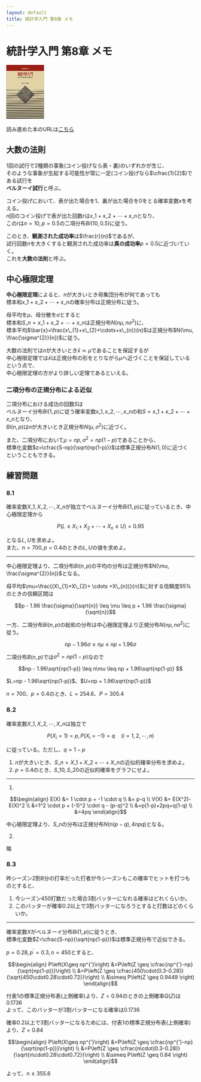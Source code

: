 ```yaml
---
layout: default
title: 統計学入門 第8章 メモ
---
```


# 統計学入門 第8章 メモ

<div class='post-img'>
  <img src="/assets/images/statistics_introduction/cover.jpg" width="20%">
</div>

読み進めた本のURLは[こちら](http://www.utp.or.jp/bd/978-4-13-042065-5.html)

## 大数の法則

1回の試行で2種類の事象(コイン投げなら表・裏)のいずれかが生じ、  
そのような事象が生起する可能性が常に一定(コイン投げなら$\cfrac{1}{2}$)である試行を  
**ベルヌーイ試行**と呼ぶ。

コイン投げにおいて、表が出た場合を$1$、裏が出た場合を$0$をとる確率変数$x$を考える。  
$n$回のコイン投げで表が出た回数$r$は$x\_{1}+x\_{2}+\cdots+x\_{n}$となり、  
この$r$は$n=10, p=0.5$の二項分布$Bi(10, 0.5)$に従う。

このとき、**観測された成功率**は$\frac{r}{n}$であるが、  
試行回数$n$を大きくすると観測された成功率は**真の成功率**$p=0.5$に近づいていく。  
これを**大数の法則**と呼ぶ。

<!-- TODO: 大数の弱法則・強法則とその証明 -->
<!-- http://mathtrain.jp/lawoflargenumbers -->

## 中心極限定理

**中心極限定理**によると、$n$が大きいとき母集団分布が何であっても  
標本和$x\_{1}+x\_{2}+\cdots+x\_{n}$の確率分布は正規分布に従う。

母平均を$\mu$、母分散を$\sigma$とすると  
標本和$S\_{n}=x\_{1}+x\_{2}+\cdots+x\_{n}$は正規分布$N(n\mu, n\sigma^{2})$に、  
標本平均$\bar{x}=\frac{x\_{1}+x\_{2}+\cdots+x\_{n}}{n}$は正規分布$N(\mu, \frac{\sigma^{2}}{n})$に従う。

大数の法則では$n$が大きいとき$\bar{x}\simeq\mu$であることを保証するが  
中心極限定理では$\bar{x}$は正規分布の形をとりながら$\mu$へ近づくことを保証しているという点で、  
中心極限定理の方がより詳しい定理であるといえる。

<!-- TODO: 逆変換法 -->
<!-- http://aidiary.hatenablog.com/entry/20140622/1403403301 -->


### 二項分布の正規分布による近似

二項分布における成功の回数$S$は  
ベルヌーイ分布$Bi(1,p)$に従う確率変数$x\_{1}, x\_{2},\cdots,x\_{n}$の和$S=x\_{1}+x\_{2}+\cdots+x\_{n}$となり、  
$Bi(n,p)$は$n$が大きいとき正規分布$N(\mu, \sigma^2)$に近づく。

また、二項分布において$\mu=np, \sigma^{2}=np(1-p)$であることから、  
標準化変数$z=\cfrac{S-np}{\sqrt{np(1-p)}}$は標準正規分布$N(1,0)$に近づく  
ということもできる。

<!-- 正規乱数の発生 -->


## 練習問題

### 8.1

確率変数$X\_{1},X\_{2},\cdots,X\_{n}$が独立でベルヌーイ分布$Bi(1,p)$に従っているとき、中心極限定理から

$$P(L \leq X_{1}+X_{2}+ \cdots +X_{n} \leq U)=0.95$$

となる$L, U$を求めよ。  
また、$n=700, p=0.4$のときの$L, U$の値を求めよ。

- - -

中心極限定理より、二項分布$Bi(n,p)$の平均の分布は正規分布$N(\mu, \frac{\sigma^{2}}{n})$となる。

母平均$\mu=\frac{(X\_{1}+X\_{2}+ \cdots +X\_{n})}{n}$に対する信頼度95%のときの信頼区間は

$$p - 1.96 \frac{\sigma}{\sqrt{n}} \leq \mu \leq p + 1.96 \frac{\sigma}{\sqrt{n}}$$

一方、二項分布$Bi(n,p)$の総和の分布は中心極限定理より正規分布$N(n\mu, n\sigma^{2})$に従う。

$$np - 1.96 \sigma \leq n\mu \leq np + 1.96 \sigma$$

二項分布$B(n,p)$では$\sigma^{2}=np(1-p)$なので

$$np - 1.96\sqrt{np(1-p)} \leq n\mu \leq np + 1.96\sqrt{np(1-p)} $$

$L=np - 1.96\sqrt{np(1-p)}$、$U=np + 1.96\sqrt{np(1-p)}$

$n=700$、$p=0.4$のとき、$L=254.6$、$P=305.4$



### 8.2

確率変数$X\_{1},X\_{2},\cdots,X\_{n}$は独立で  

$$P(X_{i}=1)=p, P(X_{i}=-1)=q \quad (i=1,2,\cdots,n)$$

に従っている。ただし、$q=1-p$  

1. $n$が大きいとき、$S\_n=X\_{1}+X\_{2}+ \cdots +X\_{n}$の近似的確率分布を求めよ。
2. $p=0.4$のとき、$S\_{10}, S\_{20}$の近似的確率をグラフにせよ。

- - -

1.

$$\begin{align}
E(X) &= 1 \cdot p + -1 \cdot q \\
     &= p-q \\
V(X) &= E(X^2)-E(X)^2 \\
     &=1^2 \cdot p + (-1)^2 \cdot q - (p-q)^2 \\
     &=p(1-p)+2pq+q(1-q) \\
     &=4pq
\end{align}$$

中心極限定理より、$S\_n$の分布は正規分布$N(n(p-q), 4npq)$となる。

2.

略


### 8.3

昨シーズン2割8分の打率だった打者が今シーズンもこの確率でヒットを打つものとすると、  

1. 今シーズン450打数だった場合3割バッターになれる確率はどれくらいか。  
2. このバッターが確率0.2以上で3割バッターになろうとすると打数はどのくらいか。

- - -

確率変数$X$がベルヌーイ分布$Bi(1,p)$に従うとき、  
標準化変数$Z=\cfrac{S-np}{\sqrt{np(1-p)}}$は標準正規分布で近似できる。

$p=0.28, p^{'}=0.3, n=450$とすると、

$$\begin{align}
P\left(X\geq np^{'}\right)
&=P\left(Z \geq \cfrac{np^{'}-np}{\sqrt{np(1-p)}}\right) \\
&=P\left(Z \geq \cfrac{450\cdot(0.3-0.28)}{\sqrt{450\cdot0.28\cdot0.72}}\right) \\
&\simeq P\left(Z \geq 0.9449 \right)
\end{align}$$

付表1の標準正規分布表(上側確率)より、$Z=0.94$のときの上側確率$Q(Z)$は0.1736  
よって、このバッターが3割バッターになる確率は0.1736

確率0.2以上で3割バッターになるためには、付表1の標準正規分布表(上側確率)より、$Z=0.84$

$$\begin{align}
P\left(X\geq np^{'}\right)
&=P\left(Z \geq \cfrac{np^{'}-np}{\sqrt{np(1-p)}}\right) \\
&=P\left(Z \geq \cfrac{n\cdot(0.3-0.28)}{\sqrt{n\cdot0.28\cdot0.72}}\right) \\
&\simeq P\left(Z \geq 0.84 \right)
\end{align}$$

よって、$n\geq355.6$
